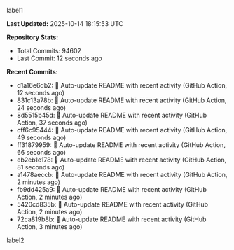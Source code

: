 
label1 
<!-- ACTIVITY_START -->
**Last Updated:** 2025-10-14 18:15:53 UTC

**Repository Stats:**
- Total Commits: 94602
- Last Commit: 12 seconds ago

**Recent Commits:**
- d1a16e6db2: 🤖 Auto-update README with recent activity (GitHub Action, 12 seconds ago)
- 831c13a78b: 🤖 Auto-update README with recent activity (GitHub Action, 24 seconds ago)
- 8d5515b45d: 🤖 Auto-update README with recent activity (GitHub Action, 37 seconds ago)
- cff6c95444: 🤖 Auto-update README with recent activity (GitHub Action, 49 seconds ago)
- ff31879959: 🤖 Auto-update README with recent activity (GitHub Action, 66 seconds ago)
- eb2eb1e178: 🤖 Auto-update README with recent activity (GitHub Action, 81 seconds ago)
- a1478aeccb: 🤖 Auto-update README with recent activity (GitHub Action, 2 minutes ago)
- fb9dd425a9: 🤖 Auto-update README with recent activity (GitHub Action, 2 minutes ago)
- 5420cd835b: 🤖 Auto-update README with recent activity (GitHub Action, 2 minutes ago)
- 72ca819b8b: 🤖 Auto-update README with recent activity (GitHub Action, 3 minutes ago)
<!-- ACTIVITY_END -->

label2
